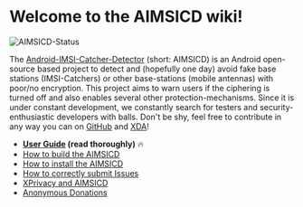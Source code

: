 # **Welcome to the AIMSICD wiki!**

![AIMSICD-Status](http://fs1.d-h.st/view/h1q/00133/AIMSICD-Status_Small.png)

The [Android-IMSI-Catcher-Detector](http://secupwn.github.io/Android-IMSI-Catcher-Detector) (short: AIMSICD) is an Android open-source based project to detect and (hopefully one day) avoid fake base stations (IMSI-Catchers) or other base-stations (mobile antennas) with poor/no encryption. This project aims to warn users if the ciphering is turned off and also enables several other protection-mechanisms. Since it is under constant development, we constantly search for testers and security-enthusiastic developers with balls. Don't be shy, feel free to contribute in any way you can on [GitHub](https://github.com/SecUpwN/Android-IMSI-Catcher-Detector) and [XDA](https://forum.xda-developers.com/showthread.php?t=1422969)!

* **[User Guide](https://github.com/SecUpwN/Android-IMSI-Catcher-Detector/wiki/User-Guide) (read thoroughly)** :fire: 
* [How to build the AIMSICD](https://github.com/SecUpwN/Android-IMSI-Catcher-Detector/wiki/How-to-build-the-AIMSICD)
* [How to install the AIMSICD](https://github.com/SecUpwN/Android-IMSI-Catcher-Detector/wiki/How-to-install-the-AIMSICD)
* [How to correctly submit Issues](https://github.com/SecUpwN/Android-IMSI-Catcher-Detector/wiki/How-to-correctly-submit-Issues)
* [XPrivacy and AIMSICD](https://github.com/SecUpwN/Android-IMSI-Catcher-Detector/wiki/XPrivacy-and-AIMSICD)
* [Anonymous Donations](https://github.com/SecUpwN/Android-IMSI-Catcher-Detector/wiki/Anonymous-Donations)
